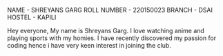 NAME - SHREYANS GARG
ROLL NUMBER - 220150023
BRANCH - DSAI
HOSTEL - KAPILI

Hey everyone, My name is Shreyans Garg. I love watching anime and playing sports with my homies. 
I have recently discovered my passion for coding hence i have very keen interest in joining the club. 
